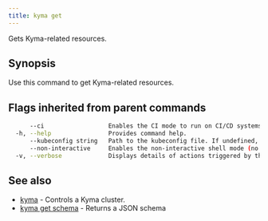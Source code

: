 ```yaml
---
title: kyma get
---
```


Gets Kyma-related resources.

## Synopsis

Use this command to get Kyma-related resources.

## Flags inherited from parent commands

```bash
      --ci                  Enables the CI mode to run on CI/CD systems. It avoids any user interaction (such as no dialog prompts) and ensures that logs are formatted properly in log files (such as no spinners for CLI steps).
  -h, --help                Provides command help.
      --kubeconfig string   Path to the kubeconfig file. If undefined, Kyma CLI uses the KUBECONFIG environment variable, or falls back "/$HOME/.kube/config".
      --non-interactive     Enables the non-interactive shell mode (no colorized output, no spinner).
  -v, --verbose             Displays details of actions triggered by the command.
```

## See also

* [kyma](kyma.md)	 - Controls a Kyma cluster.
* [kyma get schema](kyma_get_schema.md)	 - Returns a JSON schema

